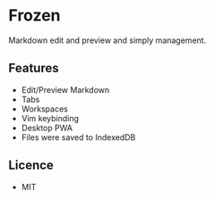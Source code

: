 # Frozen

Markdown edit and preview and simply management.

## Features

- Edit/Preview Markdown
- Tabs
- Workspaces
- Vim keybinding
- Desktop PWA
- Files were saved to IndexedDB

## Licence

- MIT
